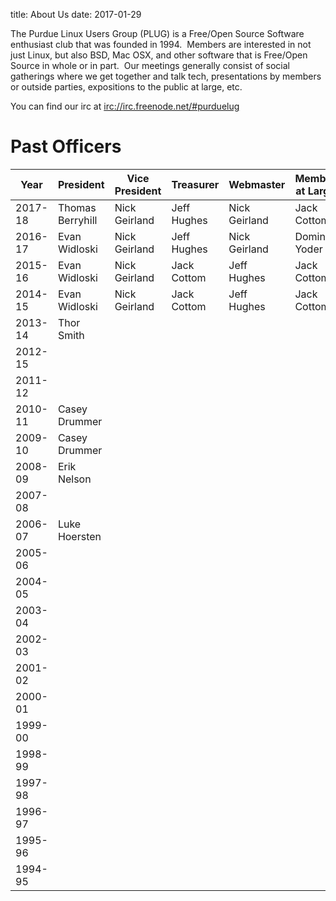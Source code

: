 title: About Us
date: 2017-01-29

The Purdue Linux Users Group (PLUG) is a Free/Open Source Software
enthusiast club that was founded in 1994.  Members are interested in not just Linux, but also
BSD, Mac OSX, and other software that is Free/Open Source in whole or in
part.  Our meetings generally consist of social gatherings where we get
together and talk tech, presentations by members or outside parties,
expositions to the public at large, etc.

You can find our irc at <a href="irc://irc.freenode.net/#purduelug">irc://irc.freenode.net/#purduelug</a>

# Past Officers

|      Year | President        | Vice President | Treasurer   | Webmaster     | Member at Large |
|-----------|------------------|----------------|-------------|---------------|-----------------|
|   2017-18 | Thomas Berryhill | Nick Geirland  | Jeff Hughes | Nick Geirland | Jack Cottom     |
|   2016-17 | Evan Widloski    | Nick Geirland  | Jeff Hughes | Nick Geirland | Dominic Yoder   |
|   2015-16 | Evan Widloski    | Nick Geirland  | Jack Cottom | Jeff Hughes   | Jack Cottom     |
|   2014-15 | Evan Widloski    | Nick Geirland  | Jack Cottom | Jeff Hughes   | Jack Cottom     |
|   2013-14 | Thor Smith       |                |             |               |                 |
|   2012-15 |                  |                |             |               |                 |
|   2011-12 |                  |                |             |               |                 |
|   2010-11 | Casey Drummer    |                |             |               |                 |
|   2009-10 | Casey Drummer    |                |             |               |                 |
|   2008-09 | Erik Nelson      |                |             |               |                 |
|   2007-08 |                  |                |             |               |                 |
|   2006-07 | Luke Hoersten    |                |             |               |                 |
|   2005-06 |                  |                |             |               |                 |
|   2004-05 |                  |                |             |               |                 |
|   2003-04 |                  |                |             |               |                 |
|   2002-03 |                  |                |             |               |                 |
|   2001-02 |                  |                |             |               |                 |
|   2000-01 |                  |                |             |               |                 |
|   1999-00 |                  |                |             |               |                 |
|   1998-99 |                  |                |             |               |                 |
|   1997-98 |                  |                |             |               |                 |
|   1996-97 |                  |                |             |               |                 |
|   1995-96 |                  |                |             |               |                 |
|   1994-95 |                  |                |             |               |                 |


























